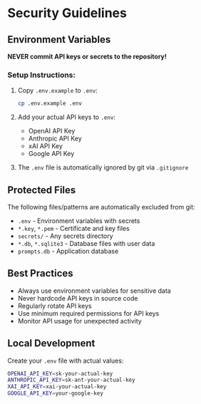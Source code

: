 # Security Guidelines

## Environment Variables

**NEVER commit API keys or secrets to the repository!**

### Setup Instructions:

1. Copy `.env.example` to `.env`:
   ```bash
   cp .env.example .env
   ```

2. Add your actual API keys to `.env`:
   - OpenAI API Key
   - Anthropic API Key  
   - xAI API Key
   - Google API Key

3. The `.env` file is automatically ignored by git via `.gitignore`

## Protected Files

The following files/patterns are automatically excluded from git:
- `.env` - Environment variables with secrets
- `*.key`, `*.pem` - Certificate and key files
- `secrets/` - Any secrets directory
- `*.db`, `*.sqlite3` - Database files with user data
- `prompts.db` - Application database

## Best Practices

- Always use environment variables for sensitive data
- Never hardcode API keys in source code
- Regularly rotate API keys
- Use minimum required permissions for API keys
- Monitor API usage for unexpected activity

## Local Development

Create your `.env` file with actual values:
```bash
OPENAI_API_KEY=sk-your-actual-key
ANTHROPIC_API_KEY=sk-ant-your-actual-key
XAI_API_KEY=xai-your-actual-key
GOOGLE_API_KEY=your-google-key
```